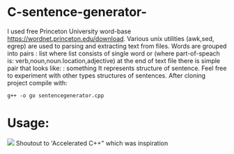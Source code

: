 # C-sentence-generator-

I used free Princeton University word-base https://wordnet.princeton.edu/download. Various unix utilities (awk,sed, egrep) are used to parsing and extracting text from files. Words are grouped into pairs
 <part-of-speach>: list
where list consists of single word or <part-of-speach> (where part-of-speach is: verb,noun,noun.location,adjective)
at the end of text file there is simple pair that looks like:
<sentence> : something
It represents structure of sentence. Feel free to experiment with other types structures of sentences. After cloning project compile with: 
```
g++ -o go sentencegenerator.cpp
```
# Usage:
<img src="https://i.imgur.com/zkyPJ6w.png" />
Shoutout to 'Accelerated C++" which was inspiration

